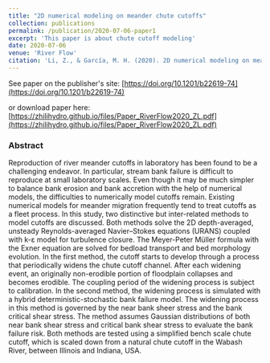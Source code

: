 ```yaml
---
title: "2D numerical modeling on meander chute cutoffs"
collection: publications
permalink: /publication/2020-07-06-paper1
excerpt: 'This paper is about chute cutoff modeling'
date: 2020-07-06
venue: 'River Flow'
citation: 'Li, Z., & García, M. H. (2020). 2D numerical modeling on meander chute cutoffs. In River Flow 2020 (pp. 524-529). CRC Press. doi: https://doi.org/10.1201/b22619-74'
---
```


See paper on the publisher's site: [https://doi.org/10.1201/b22619-74](https://doi.org/10.1201/b22619-74)

or download paper here: [https://zhilihydro.github.io/files/Paper_RiverFlow2020_ZL.pdf](https://zhilihydro.github.io/files/Paper_RiverFlow2020_ZL.pdf)

### Abstract

Reproduction of river meander cutoffs in laboratory has been found to be a challenging endeavor. In particular, stream bank failure is difficult to reproduce at small laboratory scales. Even though it may be much simpler to balance bank erosion and bank accretion with the help of numerical models, the difficulties to numerically model cutoffs remain. Existing numerical models for meander migration frequently tend to treat cutoffs as a fleet process. In this study, two distinctive but inter-related methods to model cutoffs are discussed. Both methods solve the 2D depth-averaged, unsteady Reynolds-averaged Navier–Stokes equations (URANS) coupled with k-ε model for turbulence closure. The Meyer-Peter Müller formula with the Exner equation are solved for bedload transport and bed morphology evolution. In the first method, the cutoff starts to develop through a process that periodically widens the chute cutoff channel. After each widening event, an originally non-erodible portion of floodplain collapses and becomes erodible. The coupling period of the widening process is subject to calibration. In the second method, the widening process is simulated with a hybrid deterministic-stochastic bank failure model. The widening process in this method is governed by the near bank sheer stress and the bank critical shear stress. The method assumes Gaussian distributions of both near bank shear stress and critical bank shear stress to evaluate the bank failure risk. Both methods are tested using a simplified bench scale chute cutoff, which is scaled down from a natural chute cutoff in the Wabash River, between Illinois and Indiana, USA.

